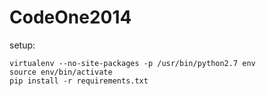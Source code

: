 CodeOne2014
===========

setup:

    virtualenv --no-site-packages -p /usr/bin/python2.7 env
    source env/bin/activate
    pip install -r requirements.txt

